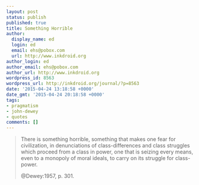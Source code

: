 ```yaml
---
layout: post
status: publish
published: true
title: Something Horrible
author:
  display_name: ed
  login: ed
  email: ehs@pobox.com
  url: http://www.inkdroid.org
author_login: ed
author_email: ehs@pobox.com
author_url: http://www.inkdroid.org
wordpress_id: 8563
wordpress_url: http://inkdroid.org/journal/?p=8563
date: '2015-04-24 13:18:58 +0000'
date_gmt: '2015-04-24 20:18:58 +0000'
tags:
- pragmatism
- john-dewey
- quotes
comments: []
---
```


<blockquote>
<p>There is something horrible, something that makes one fear for civilization, in denunciations of class-differences and class struggles which proceed from a class in power, one that is seizing every means, even to a monopoly of moral ideals, to carry on its struggle for class-power.</p>
<p>
@Dewey:1957, p. 301.
</blockquote>
